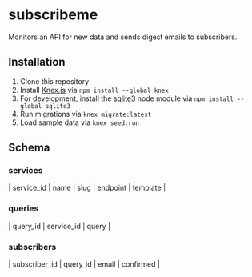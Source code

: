 # subscribeme
Monitors an API for new data and sends digest emails to subscribers.

## Installation
1. Clone this repository
2. Install [Knex.js](http://knexjs.org/) via `npm install --global knex`
3. For development, install the [sqlite3](https://www.npmjs.com/package/sqlite3)
node module via `npm install --global sqlite3`
4. Run migrations via `knex migrate:latest`
5. Load sample data via `knex seed:run`

## Schema
### services
| service_id | name | slug | endpoint | template |

### queries
| query_id | service_id | query |

### subscribers
| subscriber_id | query_id | email | confirmed |
